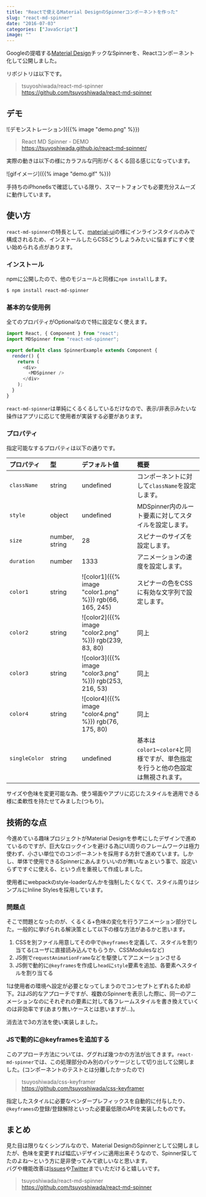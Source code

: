 ```yaml
---
title: "Reactで使えるMaterial DesignのSpinnerコンポーネントを作った"
slug: "react-md-spinner"
date: "2016-07-03"
categories: ["JavaScript"]
image: ""
---
```


Googleの提唱する[Material Design](https://material.google.com/)チックなSpinnerを、Reactコンポーネント化して公開しました。

リポジトリは以下です。

> tsuyoshiwada/react-md-spinner  
> https://github.com/tsuyoshiwada/react-md-spinner



## デモ

![デモンストレーション]({{% image "demo.png" %}})

> React MD Spinner - DEMO  
> https://tsuyoshiwada.github.io/react-md-spinner/

実際の動きは以下の様にカラフルな円形がくるくる回る感じになっています。

![gifイメージ]({{% image "demo.gif" %}})

手持ちのiPhone6sで確認している限り、スマートフォンでも必要充分スムーズに動作しています。



## 使い方

`react-md-spinner`の特長として、[material-ui](http://www.material-ui.com/)の様にインラインスタイルのみで構成されるため、インストールしたらCSSどうしようみたいに悩まずにすぐ使い始められる点があります。

### インストール

npmに公開したので、他のモジュールと同様に`npm install`します。

```bash
$ npm install react-md-spinner
```


### 基本的な使用例

全てのプロパティがOptionalなので特に設定なく使えます。

```javascript
import React, { Component } from "react";
import MDSpinner from "react-md-spinner";

export default class SpinnerExample extends Component {
  render() {
    return (
      <div>
        <MDSpinner />
      </div>
    );
  }
}
```

`react-md-spinner`は単純にくるくるしているだけなので、表示/非表示みたいな操作はアプリに応じて使用者が実装する必要があります。


### プロパティ

指定可能なするプロパティは以下の通りです。

| プロパティ    | 型             | デフォルト値                                                                                                   | 概要                                                                            |
|:--------------|:---------------|:---------------------------------------------------------------------------------------------------------------|:--------------------------------------------------------------------------------|
| `className`   | string         | undefined                                                                                                      | コンポーネントに対して`className`を設定します。                                 |
| `style`       | object         | undefined                                                                                                      | MDSpinner内のルート要素に対してスタイルを設定します。                           |
| `size`        | number, string | 28                                                                                                             | スピナーのサイズを設定します。                                                  |
| `duration`    | number         | 1333                                                                                                           | アニメーションの速度を設定します。                                              |
| `color1`      | string         | ![color1]({{% image "color1.png" %}}) rgb(66, 165, 245) | スピナーの色をCSSに有効な文字列で設定します。                                   |
| `color2`      | string         | ![color2]({{% image "color2.png" %}}) rgb(239, 83, 80)  | 同上                                                                            |
| `color3`      | string         | ![color3]({{% image "color3.png" %}}) rgb(253, 216, 53) | 同上                                                                            |
| `color4`      | string         | ![color4]({{% image "color4.png" %}}) rgb(76, 175, 80)  | 同上                                                                            |
| `singleColor` | string         | undefined                                                                                                      | 基本は`color1`~`color4`と同様ですが、単色指定を行うと他の色設定は無視されます。 |

サイズや色味を変更可能な為、使う場面やアプリに応じたスタイルを適用できる様に柔軟性を持たせてみました(つもり)。



## 技術的な点

今進めている趣味プロジェクトがMaterial Designを参考にしたデザインで進めているのですが、巨大なロックインを避ける為にUI周りのフレームワークは極力使わず、小さい単位でのコンポーネントを採用する方針で進めています。しかし、単体で使用できるSpinnerにあんまりいいのが無いなぁという事で、設定いらずですぐに使える、という点を重視して作成しました。

使用者にwebpackのstyle-loaderなんかを強制したくなくて、スタイル周りはシンプルにInline Stylesを採用しています。


### 問題点

そこで問題となったのが、くるくる+色味の変化を行うアニメーション部分でした。一般的に挙げられる解決策として以下の様な方法があるかと思います。

1. CSSを別ファイル用意してその中で`@keyframes`を定義して、スタイルを割り当てる(ユーザに直接読み込んでもらうか、CSSModulesなど)
2. JS側で`requestAnimationFrame`などを駆使してアニメーションさせる
3. JS側で動的に`@keyframes`を作成し`head`に`style`要素を追加、各要素へスタイルを割り当てる

1は使用者の環境へ設定が必要となってしまうのでコンセプトとずれるため却下。2はJS的なアプローチですが、複数のSpinnerを表示した際に、同一のアニメーションなのにそれぞれの要素に対して各フレームスタイルを書き換えていくのは非効率です(あまり無いケースとは思いますが...)。

消去法で3の方法を使い実装しました。


### JSで動的に@keyframesを追加する

このアプローチ方法については、ググれば幾つかの方法が出てきます。`react-md-spinner`では、この処理部分のみ別のパッケージとして切り出して公開しました。(コンポーネントのテストとは分離したかったので)

> tsuyoshiwada/css-keyframer  
> https://github.com/tsuyoshiwada/css-keyframer

指定したスタイルに必要なベンダープレフィックスを自動的に付与したり、`@keyframes`の登録/登録解除といった必要最低限のAPIを実装したものです。


## まとめ

見た目は限りなくシンプルなので、Material DesignのSpinnerとして公開しましたが、色味を変更すれば幅広いデザインに適用出来そうなので、Spinner探してたのよね〜という方に是非使ってみて欲しいなと思います。  
バグや機能改善は[Issues](https://github.com/tsuyoshiwada/react-md-spinner/issues)や[Twitter](https://twitter.com/wadackel)までいただけると嬉しいです。

> tsuyoshiwada/react-md-spinner  
> https://github.com/tsuyoshiwada/react-md-spinner
